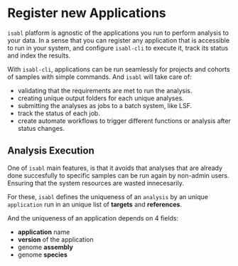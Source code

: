 # Register new Applications

`isabl` platform is agnostic of the applications you run to perform analysis to your data. In a sense that you can register any application that is accessible to run in your system, and configure `isabl-cli` to execute it, track its status and index the results.

With `isabl-cli`, applications can be run seamlessly for projects and cohorts of samples with simple commands. And `isabl` will take care of:

- validating that the requirements are met to run the analysis.
- creating unique output folders for each unique analyses.
- submitting the analyses as jobs to a batch system, like LSF.
- track the status of each job.
- create automate workflows to trigger different functions or analysis after status changes.

## Analysis Execution

One of `isabl` main features, is that it avoids that analyses that are already done succesfully to specific samples can be run again by non-admin users. Ensuring that the system resources are wasted innecesarily.

For these, `isabl` defines the uniqueness of an `analysis` by an unique `application` run in an unique list of **targets** and **references**.

And the uniqueness of an application depends on 4 fields:

- **application** name
- **version** of the application
- genome **assembly**
- genome **species**
